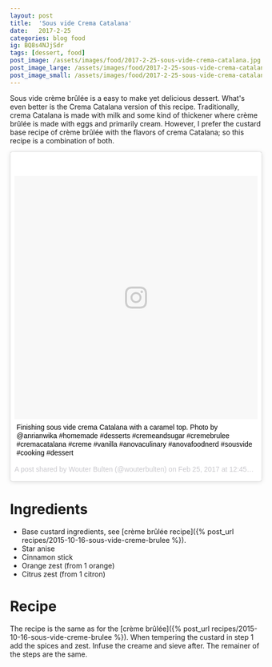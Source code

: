 ```yaml
---
layout: post
title:  'Sous vide Crema Catalana'
date:   2017-2-25
categories: blog food
ig: BQ8s4NJjSdr
tags: [dessert, food]
post_image: /assets/images/food/2017-2-25-sous-vide-crema-catalana.jpg
post_image_large: /assets/images/food/2017-2-25-sous-vide-crema-catalana_large.jpg
post_image_small: /assets/images/food/2017-2-25-sous-vide-crema-catalana_thumbnail.jpg
---
```


Sous vide crème brûlée is a easy to make yet delicious dessert. What's even better is the Crema Catalana version of this recipe. Traditionally, crema Catalana is made with milk and some kind of thickener where crème brûlée is made with eggs and primarily cream. However, I prefer the custard base recipe of crème brûlée with the flavors of crema Catalana; so this recipe is a combination of both.

<!-- begin ig snippet -->

<blockquote class="instagram-media" data-instgrm-captioned data-instgrm-version="7" style=" background:#FFF; border:0; border-radius:3px; box-shadow:0 0 1px 0 rgba(0,0,0,0.5),0 1px 10px 0 rgba(0,0,0,0.15); margin: 1px; max-width:658px; padding:0; width:99.375%; width:-webkit-calc(100% - 2px); width:calc(100% - 2px);"><div style="padding:8px;"> <div style=" background:#F8F8F8; line-height:0; margin-top:40px; padding:50.0% 0; text-align:center; width:100%;"> <div style=" background:url(data:image/png;base64,iVBORw0KGgoAAAANSUhEUgAAACwAAAAsCAMAAAApWqozAAAABGdBTUEAALGPC/xhBQAAAAFzUkdCAK7OHOkAAAAMUExURczMzPf399fX1+bm5mzY9AMAAADiSURBVDjLvZXbEsMgCES5/P8/t9FuRVCRmU73JWlzosgSIIZURCjo/ad+EQJJB4Hv8BFt+IDpQoCx1wjOSBFhh2XssxEIYn3ulI/6MNReE07UIWJEv8UEOWDS88LY97kqyTliJKKtuYBbruAyVh5wOHiXmpi5we58Ek028czwyuQdLKPG1Bkb4NnM+VeAnfHqn1k4+GPT6uGQcvu2h2OVuIf/gWUFyy8OWEpdyZSa3aVCqpVoVvzZZ2VTnn2wU8qzVjDDetO90GSy9mVLqtgYSy231MxrY6I2gGqjrTY0L8fxCxfCBbhWrsYYAAAAAElFTkSuQmCC); display:block; height:44px; margin:0 auto -44px; position:relative; top:-22px; width:44px;"></div></div> <p style=" margin:8px 0 0 0; padding:0 4px;"> <a href="https://www.instagram.com/p/BQ8s4NJjSdr/" style=" color:#000; font-family:Arial,sans-serif; font-size:14px; font-style:normal; font-weight:normal; line-height:17px; text-decoration:none; word-wrap:break-word;" target="_blank">Finishing sous vide crema Catalana with a caramel top. Photo by @anrianwika #homemade #desserts #cremeandsugar #cremebrulee #cremacatalana #creme #vanilla #anovaculinary #anovafoodnerd #sousvide #cooking #dessert</a></p> <p style=" color:#c9c8cd; font-family:Arial,sans-serif; font-size:14px; line-height:17px; margin-bottom:0; margin-top:8px; overflow:hidden; padding:8px 0 7px; text-align:center; text-overflow:ellipsis; white-space:nowrap;">A post shared by Wouter Bulten (@wouterbulten) on <time style=" font-family:Arial,sans-serif; font-size:14px; line-height:17px;" datetime="2017-02-25T20:45:08+00:00">Feb 25, 2017 at 12:45pm PST</time></p></div></blockquote>
<script async defer src="//platform.instagram.com/en_US/embeds.js"></script>
<!-- end ig snippet -->

# Ingredients

- Base custard ingredients, see [crème brûlée recipe]({% post_url recipes/2015-10-16-sous-vide-creme-brulee %}).
- Star anise
- Cinnamon stick
- Orange zest (from 1 orange)
- Citrus zest (from 1 citron)

# Recipe

The recipe is the same as for the [crème brûlée]({% post_url recipes/2015-10-16-sous-vide-creme-brulee %}). When tempering the custard in step 1 add the spices and zest. Infuse the creame and sieve after. The remainer of the steps are the same.
